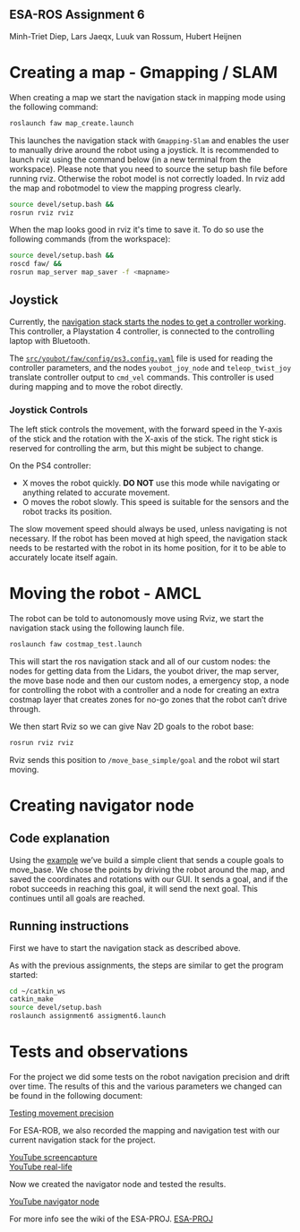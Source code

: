 ESA-ROS Assignment 6
--------------------

Minh-Triet Diep, Lars Jaeqx, Luuk van Rossum, Hubert Heijnen

# Creating a map - Gmapping / SLAM

When creating a map we start the navigation stack in mapping mode using the following command:

``` bash
roslaunch faw map_create.launch
```

This launches the navigation stack with `Gmapping-Slam` and enables the user to manually drive around the robot using a joystick. It is recommended to launch rviz using the command below (in a new terminal from the workspace). Please note that you need to source the setup bash file before running rviz. Otherwise the robot model is not correctly loaded. In rviz add the map and robotmodel to view the mapping progress clearly.

``` bash
source devel/setup.bash &&
rosrun rviz rviz
```

When the map looks good in rviz it's time to save it. To do so use the following commands (from the workspace):

``` bash
source devel/setup.bash &&
roscd faw/ &&
rosrun map_server map_saver -f <mapname>
```

## Joystick

Currently, the [navigation stack starts the nodes to get a controller working](https://github.com/minhtrietdiep/ESA-PROJ/blob/master/src/youbot/faw/templates/youbot_control/gamepad.template). This controller, a Playstation 4 controller, is connected to the controlling laptop with Bluetooth.

The [`src/youbot/faw/config/ps3.config.yaml`](https://github.com/minhtrietdiep/ESA-PROJ/blob/master/src/youbot/faw/config/ps3.config.yaml) file is used for reading the controller parameters, and the nodes `youbot_joy_node` and `teleop_twist_joy` translate controller output to `cmd_vel` commands. This controller is used during mapping and to move the robot directly.

### Joystick Controls

The left stick controls the movement, with the forward speed in the Y-axis of the stick and the rotation with the X-axis of the stick. The right stick is reserved for controlling the arm, but this might be subject to change.

On the PS4 controller:
* X moves the robot quickly. __DO NOT__ use this mode while navigating or anything related to accurate movement.
* O moves the robot slowly. This speed is suitable for the sensors and the robot tracks its position.

The slow movement speed should always be used, unless navigating is not necessary. If the robot has been moved at high speed, the navigation stack needs to be restarted with the robot in its home position, for it to be able to accurately locate itself again.

#  Moving the robot - AMCL

The robot can be told to autonomously move using Rviz, we start the navigation stack using the following launch file.
 
```sh
roslaunch faw costmap_test.launch
```

This will start the ros navigation stack and all of our custom nodes: the nodes for getting data from the Lidars, the youbot driver, the map server, the move base node and then our custom nodes, a emergency stop, a node for controlling the robot with a controller and a node for creating an extra costmap layer that creates zones for no-go zones that the robot can’t drive through.

We then start Rviz so we can give Nav 2D goals to the robot base:
 
```sh
rosrun rviz rviz
```

Rviz sends this position to `/move_base_simple/goal` and the robot wil start moving.

# Creating navigator node

## Code explanation

Using the [example](http://wiki.ros.org/navigation/Tutorials/SendingSimpleGoals) we’ve build a simple client that sends a couple goals to move_base. We chose the points by driving the robot around the map, and saved the coordinates and rotations with our GUI. It sends a goal, and if the robot succeeds in reaching this goal, it will send the next goal. This continues until all goals are reached.

## Running instructions

First we have to start the navigation stack as described above.

As with the previous assignments, the steps are similar to get the program started:

```sh
cd ~/catkin_ws
catkin_make
source devel/setup.bash
roslaunch assignment6 assigment6.launch
```

# Tests and observations

For the project we did some tests on the robot navigation precision and drift over time. The results of this and the various parameters we changed can be found in the following document:

[Testing movement precision](https://github.com/minhtrietdiep/ESA-PROJ/wiki/NavPrecisionTest.pdf)

For ESA-ROB, we also recorded the mapping and navigation test with our current navigation stack for the project. 

[YouTube screencapture](https://youtu.be/D0OkfzULC9E)  
[YouTube real-life](https://youtu.be/NuBk4oz7AMQ)

Now we created the navigator node and tested the results.

[YouTube navigator node](https://youtu.be/nKLArBWd_xw)

For more info see the wiki of the ESA-PROJ.
[ESA-PROJ](https://github.com/minhtrietdiep/ESA-PROJ/wiki)